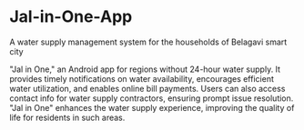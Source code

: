 # Jal-in-One-App
A water supply management system for the households of Belagavi smart city

"Jal in One," an Android app for regions without 24-hour water supply. It provides timely notifications on water availability, encourages efficient water utilization, and enables online bill payments. Users can also access contact info for water supply contractors, ensuring prompt issue resolution. "Jal in One" enhances the water supply experience, improving the quality of life for residents in such areas.
